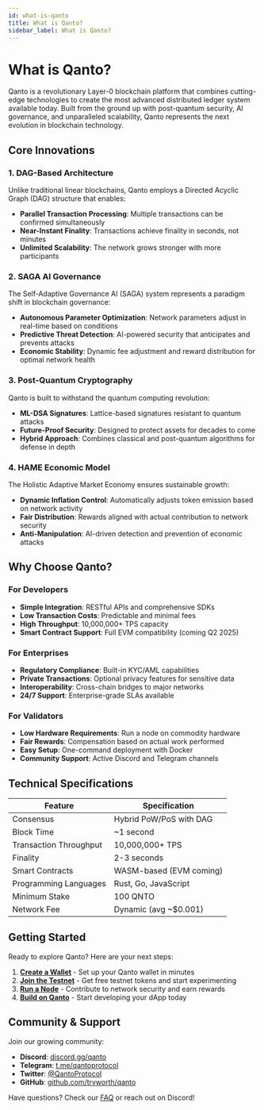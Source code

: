 ```yaml
---
id: what-is-qanto
title: What is Qanto?
sidebar_label: What is Qanto?
---
```


# What is Qanto?

Qanto is a revolutionary Layer-0 blockchain platform that combines cutting-edge technologies to create the most advanced distributed ledger system available today. Built from the ground up with post-quantum security, AI governance, and unparalleled scalability, Qanto represents the next evolution in blockchain technology.

## Core Innovations

### 1. **DAG-Based Architecture**
Unlike traditional linear blockchains, Qanto employs a Directed Acyclic Graph (DAG) structure that enables:
- **Parallel Transaction Processing**: Multiple transactions can be confirmed simultaneously
- **Near-Instant Finality**: Transactions achieve finality in seconds, not minutes
- **Unlimited Scalability**: The network grows stronger with more participants

### 2. **SAGA AI Governance**
The Self-Adaptive Governance AI (SAGA) system represents a paradigm shift in blockchain governance:
- **Autonomous Parameter Optimization**: Network parameters adjust in real-time based on conditions
- **Predictive Threat Detection**: AI-powered security that anticipates and prevents attacks
- **Economic Stability**: Dynamic fee adjustment and reward distribution for optimal network health

### 3. **Post-Quantum Cryptography**
Qanto is built to withstand the quantum computing revolution:
- **ML-DSA Signatures**: Lattice-based signatures resistant to quantum attacks
- **Future-Proof Security**: Designed to protect assets for decades to come
- **Hybrid Approach**: Combines classical and post-quantum algorithms for defense in depth

### 4. **HAME Economic Model**
The Holistic Adaptive Market Economy ensures sustainable growth:
- **Dynamic Inflation Control**: Automatically adjusts token emission based on network activity
- **Fair Distribution**: Rewards aligned with actual contribution to network security
- **Anti-Manipulation**: AI-driven detection and prevention of economic attacks

## Why Choose Qanto?

### For Developers
- **Simple Integration**: RESTful APIs and comprehensive SDKs
- **Low Transaction Costs**: Predictable and minimal fees
- **High Throughput**: 10,000,000+ TPS capacity
- **Smart Contract Support**: Full EVM compatibility (coming Q2 2025)

### For Enterprises
- **Regulatory Compliance**: Built-in KYC/AML capabilities
- **Private Transactions**: Optional privacy features for sensitive data
- **Interoperability**: Cross-chain bridges to major networks
- **24/7 Support**: Enterprise-grade SLAs available

### For Validators
- **Low Hardware Requirements**: Run a node on commodity hardware
- **Fair Rewards**: Compensation based on actual work performed
- **Easy Setup**: One-command deployment with Docker
- **Community Support**: Active Discord and Telegram channels

## Technical Specifications

| Feature | Specification |
|---------|--------------|
| Consensus | Hybrid PoW/PoS with DAG |
| Block Time | ~1 second |
| Transaction Throughput | 10,000,000+ TPS |
| Finality | 2-3 seconds |
| Smart Contracts | WASM-based (EVM coming) |
| Programming Languages | Rust, Go, JavaScript |
| Minimum Stake | 100 QNTO |
| Network Fee | Dynamic (avg ~$0.001) |

## Getting Started

Ready to explore Qanto? Here are your next steps:

1. **[Create a Wallet](/docs/user-guides/create-wallet)** - Set up your Qanto wallet in minutes
2. **[Join the Testnet](/docs/user-guides/join-testnet)** - Get free testnet tokens and start experimenting
3. **[Run a Node](/docs/node-operators/setup-validator)** - Contribute to network security and earn rewards
4. **[Build on Qanto](/docs/developers/quickstart)** - Start developing your dApp today

## Community & Support

Join our growing community:
- **Discord**: [discord.gg/qanto](https://discord.gg/qanto)
- **Telegram**: [t.me/qantoprotocol](https://t.me/qantoprotocol)
- **Twitter**: [@QantoProtocol](https://twitter.com/QantoProtocol)
- **GitHub**: [github.com/trvworth/qanto](https://github.com/trvworth/qanto)

Have questions? Check our [FAQ](/docs/faq) or reach out on Discord!
